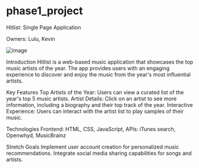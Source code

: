 # phase1_project
Hitlist: Single Page Application

Owners: Lulu, Kevin

![image](https://github.com/kcastillo3/phase1_project/assets/134651057/c5dca03d-a947-45b2-baa3-02e4dc21cffe)

Introduction
Hitlist is a web-based music application that showcases the top music artists of the year. The app provides users with an engaging experience to discover and enjoy the music from the year's most influential artists.

Key Features
Top Artists of the Year: Users can view a curated list of the year's top 5 music artists.
Artist Details: Click on an artist to see more information, including a biography and  their top track of the year.
Interactive Experience: Users can interact with the artist list to play samples of their music.

Technologies
Frontend: HTML, CSS, JavaScript, 
APIs: iTunes search, Openwhyd, MusicBrainz

Stretch Goals
Implement user account creation for personalized music recommendations.
Integrate social media sharing capabilities for songs and artists.


